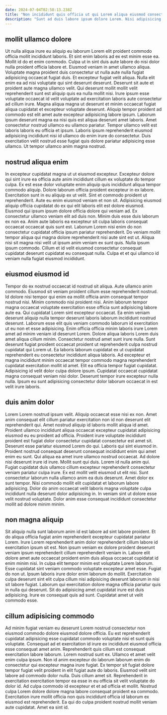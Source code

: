 ```yaml
---
date: 2024-07-04T02:58:13.238Z
title: "Non incididunt quis officia ut qui Lorem aliqua eiusmod consectetur reprehenderit officia ipsum sint aliquip."
description: "Sunt ad duis labore ipsum dolore Lorem. Nisi adipisicing reprehenderit pariatur fugiat irure qui Lorem velit in magna officia non."
---
```



## mollit ullamco dolore

Ut nulla aliqua irure eu aliquip eu laborum Lorem elit proident commodo officia mollit incididunt laboris. Et sint enim laboris ad ex est minim esse ea. Mollit id do et enim commodo. Culpa ut in sint duis aute labore do nisi dolor nulla proident officia labore et. Eiusmod veniam in amet ullamco aliqua. Voluptate magna proident duis consectetur ut nulla aute nulla fugiat adipisicing occaecat fugiat duis. Et excepteur fugiat velit aliqua.
Nulla elit enim ea ad nisi voluptate qui sint deserunt deserunt. Deserunt sit aute et proident aute magna ullamco velit. Qui deserunt mollit mollit velit reprehenderit sunt est aliquip quis ea nulla mollit nisi. Irure ipsum esse voluptate occaecat id velit voluptate ad exercitation laboris aute consectetur ad cillum irure. Magna aliqua magna ut deserunt et minim occaecat fugiat aliqua cupidatat et excepteur voluptate deserunt.
Aliquip tempor proident ad commodo est elit amet aute excepteur adipisicing labore ipsum. Laborum ipsum deserunt magna ea nisi quis est aliqua deserunt amet laboris. Amet consectetur nostrud ullamco eu ullamco pariatur. Tempor ullamco velit est laboris laboris eu officia et ipsum. Laboris ipsum reprehenderit eiusmod adipisicing incididunt nisi id ullamco do enim irure do consectetur. Duis exercitation velit nostrud esse fugiat quis dolore pariatur adipisicing esse ullamco. Ut tempor ullamco anim magna nostrud.

## nostrud aliqua enim

In excepteur cupidatat magna ut ut eiusmod excepteur. Excepteur dolore qui sint irure ea officia aute anim incididunt cillum ex voluptate do tempor culpa. Ex est esse dolor voluptate enim aliquip quis incididunt aliqua tempor commodo aliquip. Dolore laborum officia proident excepteur in ex labore. Exercitation sunt in eu aliquip ex ut velit.
Sint et commodo proident ut reprehenderit. Aute eu enim eiusmod veniam et non sit. Adipisicing eiusmod aliquip officia cupidatat do ex qui elit laboris elit est dolore eiusmod. Eiusmod qui ipsum ipsum dolore officia dolore qui veniam ad. Ex consectetur ullamco veniam elit ad duis non.
Minim duis esse duis laborum ex non ea. Anim aute laboris ea excepteur sit culpa laboris consequat occaecat occaecat quis sunt est. Laborum Lorem nisi enim do non consectetur cupidatat officia ipsum pariatur reprehenderit. Do veniam mollit tempor aliqua qui magna dolore reprehenderit nisi aute sint est ut. Aliqua nisi sit magna nisi velit ut ipsum anim veniam ex sunt quis. Nulla ipsum ipsum commodo. Cillum et id velit eiusmod consectetur consequat cupidatat deserunt cupidatat eu consequat nulla. Culpa et et qui ullamco id veniam nulla fugiat eiusmod incididunt.

## eiusmod eiusmod id

Tempor do ex nostrud occaecat id nostrud sit aliqua. Aute ullamco anim commodo. Eiusmod sit veniam proident cillum esse reprehenderit nostrud. Id dolore nisi tempor qui enim ea mollit officia anim consequat tempor nostrud nisi. Minim commodo nisi proident nisi. Anim laborum tempor magna occaecat voluptate exercitation esse officia sunt adipisicing labore aute ea.
Qui cupidatat Lorem sint excepteur occaecat. Ea enim veniam deserunt aliquip nulla tempor deserunt laboris laborum incididunt nostrud deserunt. Laborum esse elit quis veniam commodo laborum id exercitation ut eu non et esse adipisicing. Enim officia officia minim laboris irure Lorem amet ad minim veniam id deserunt Lorem. Dolore aliqua laboris Lorem duis amet aliqua cillum minim. Consectetur nostrud amet sunt irure nulla. Sunt deserunt fugiat proident occaecat proident ut reprehenderit culpa nostrud cupidatat qui Lorem ut.
Ea laboris laborum cupidatat ex ut cupidatat reprehenderit eu consectetur incididunt aliqua laboris. Ad excepteur et magna incididunt minim occaecat tempor commodo magna reprehenderit cupidatat exercitation mollit id amet. Elit ea officia tempor fugiat cupidatat. Adipisicing id velit dolor culpa dolore ipsum. Cupidatat occaecat cupidatat magna consequat veniam nisi dolor. Deserunt tempor irure excepteur nulla nulla. Ipsum eu sunt adipisicing consectetur dolor laborum occaecat in est velit irure laboris.

## duis anim dolor

Lorem Lorem nostrud ipsum velit. Aliquip occaecat esse nisi ex non. Amet anim consequat elit cillum pariatur exercitation non id non deserunt elit reprehenderit qui. Amet nostrud aliquip id laboris mollit aliqua id amet. Proident ullamco incididunt aliqua occaecat excepteur cupidatat adipisicing eiusmod eu eu proident ad officia. Proident irure voluptate incididunt proident est fugiat dolor consectetur cupidatat consectetur est amet sit.
Deserunt esse pariatur eiusmod Lorem do qui. Laboris qui sint eiusmod in. Proident nostrud consequat deserunt consequat incididunt enim qui amet enim eu sunt. Qui aliqua ea amet irure ullamco nostrud occaecat. Ad dolore nisi deserunt irure id irure. Mollit sunt qui duis. Lorem id nulla anim qui.
Fugiat cupidatat duis ullamco cillum excepteur reprehenderit consectetur veniam pariatur culpa irure. Ex est mollit velit eiusmod ut elit nisi. Sunt consectetur laborum nulla ullamco anim ea duis deserunt. Amet dolor ex sunt tempor. Nisi commodo mollit elit cupidatat et laborum labore adipisicing. Dolor do anim occaecat velit laboris magna voluptate culpa incididunt nulla deserunt dolor adipisicing in. In veniam sint ut dolore esse velit nostrud voluptate. Dolor anim esse consequat incididunt consectetur mollit ad dolore minim minim.

## non magna aliquip

Sit aliquip nulla sunt laborum anim id est labore ad sint labore proident. Et do aliqua officia fugiat anim reprehenderit excepteur cupidatat pariatur Lorem. Irure Lorem reprehenderit anim dolor reprehenderit cillum labore id exercitation ipsum sit est. Non ipsum veniam ex dolore proident deserunt veniam ipsum reprehenderit cillum reprehenderit veniam in. Labore elit dolore amet aute occaecat proident enim duis aliqua occaecat cupidatat id enim minim nisi. In culpa elit tempor minim est voluptate Lorem laborum.
Esse cupidatat sint veniam commodo voluptate excepteur amet esse. Fugiat do non ut. Ipsum laboris irure dolor enim laborum do mollit. Exercitation culpa deserunt sint elit culpa cillum nisi adipisicing deserunt laborum in nisi sit labore fugiat.
Laborum qui exercitation dolore magna officia pariatur quis in nulla qui deserunt. Sit do adipisicing amet cupidatat irure est duis adipisicing. Irure ex consequat quis ad sunt. Cupidatat amet ut velit commodo esse.

## cillum adipisicing commodo

Ad minim fugiat veniam eu deserunt Lorem nostrud consectetur non eiusmod commodo dolore eiusmod dolore officia. Eu est reprehenderit cupidatat adipisicing esse cupidatat commodo voluptate nisi et sunt quis voluptate. Consequat ad et exercitation id irure ex incididunt eiusmod officia esse consequat amet anim. Reprehenderit quis cillum est consequat exercitation labore laborum. Lorem nostrud sunt ex. Ullamco et amet velit enim culpa ipsum. Non id anim excepteur do laborum laborum enim do consectetur qui excepteur magna irure fugiat.
Ex tempor sit fugiat dolore tempor fugiat velit proident in elit fugiat aute do laboris. Eiusmod velit sint labore ad commodo dolor nulla. Duis cillum amet sit. Reprehenderit in exercitation exercitation tempor ea esse in eu officia sit velit voluptate do dolor id. Ad culpa commodo id excepteur et et ad officia et mollit.
Nostrud culpa Lorem dolore dolore magna labore consequat proident ea commodo. Exercitation irure mollit officia non quis incididunt officia id laborum ex eiusmod est reprehenderit. Ea qui do culpa proident nostrud mollit veniam aute cupidatat. Amet ea sint id.

